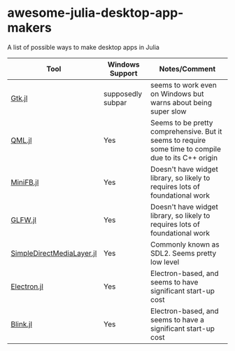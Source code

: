 # awesome-julia-desktop-app-makers
A list of possible ways to make desktop apps in Julia

| Tool                                                                                     | Windows Support   | Notes/Comment                                                                                        |
|------------------------------------------------------------------------------------------|-------------------|------------------------------------------------------------------------------------------------------|
| [Gtk.jl](https://github.com/JuliaGraphics/Gtk.jl)                                        | supposedly subpar | seems to work even on Windows but warns about being super slow                                       |
| [QML.jl](https://github.com/barche/QML.jl)                                               | Yes               | Seems to be pretty comprehensive. But it seems to require some time to compile due to its C++ origin |
| [MiniFB.jl](https://github.com/aviks/MiniFB.jl)                                          | Yes               | Doesn't have widget library, so likely to requires lots of foundational work                         |
| [GLFW.jl](https://github.com/JuliaGL/GLFW.jl)                                            | Yes               | Doesn't have widget library, so likely to requires lots of foundational work                         |
| [SimpleDirectMediaLayer.jl](https://github.com/jonathanBieler/SimpleDirectMediaLayer.jl) | Yes               | Commonly known as SDL2. Seems pretty low level                                                       |
| [Electron.jl](https://github.com/davidanthoff/Electron.jl)                               | Yes               | Electron-based, and seems to have significant start-up cost                                          |
| [Blink.jl](https://github.com/JuliaGizmos/Blink.jl)                                      | Yes               | Electron-based, and seems to have a significant start-up cost                                        |
